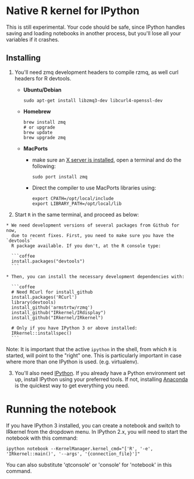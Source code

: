 # Native R kernel for IPython

This is still experimental. Your code should be safe,
since IPython handles saving and loading notebooks in another process, but
you'll lose all your variables if it crashes.

## Installing

  1. You'll need zmq development headers to compile rzmq, as well curl headers
    for R devtools.
      * **Ubuntu/Debian**

        ```Shell
        sudo apt-get install libzmq3-dev libcurl4-openssl-dev
        ```

      * **Homebrew**

        ```Shell
        brew install zmq
        # or upgrade
        brew update
        brew upgrade zmq
        ```

      * **MacPorts**
        * make sure an [X server is installed](http://xquartz.macosforge.org/),
          open a terminal and do the following:

          ```
          sudo port install zmq
          ```

        * Direct the compiler to use MacPorts libraries using:

          ```
          export CPATH=/opt/local/include
          export LIBRARY_PATH=/opt/local/lib
          ```

  2. Start `R` in the same terminal, and proceed as below:

    * We need development versions of several packages from Github for now,
      due to recent fixes. First, you need to make sure you have the `devtools`
      R package available. If you don't, at the R console type:

      ```coffee
      install.packages("devtools")
      ```

    * Then, you can install the necessary development dependencies with:

      ```coffee
      # Need RCurl for install_github
      install.packages('RCurl')
      library(devtools)
      install_github('armstrtw/rzmq')
      install_github("IRkernel/IRdisplay")
      install_github("IRkernel/IRkernel")

      # Only if you have IPython 3 or above installed:
      IRkernel::installspec()
      ```

   Note: It is important that the active `ipython` in the shell, from which `R`
   is started, will point to the "right" one. This is particularly important in
   case where more than one IPython is used. (e.g. virtualenv).

  3. You'll also need [IPython](http://ipython.org/). If you already have a
    Python environment set up, install IPython using your preferred tools. If
    not, installing [Anaconda](http://continuum.io/downloads) is the quickest
    way to get everything you need.

# Running the notebook

If you have IPython 3 installed, you can create a notebook and switch to
IRkernel from the dropdown menu. In IPython 2.x, you will need to start the
notebook with this command:

```Shell
ipython notebook --KernelManager.kernel_cmd="['R', '-e', 'IRkernel::main()', '--args', '{connection_file}']"
```

You can also substitute 'qtconsole' or 'console' for 'notebook' in this command.
